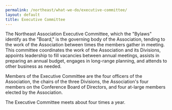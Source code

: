 ```yaml
---
permalink: /northeast/what-we-do/executive-committee/
layout: default
title: Executive Committee
---
```


The Northeast Association Executive Committee, which the "Bylaws" identify as the "Board," is the governing body of the Association, tending to the work of the Association between times the members gather in meeting. This committee coordinates the work of the Association and its Divisions, appoints leadership to fill vacancies between annual meetings, assists in preparing an annual budget, engages in long-range planning, and attends to other business as needed.

Members of the Executive Committee are the four officers of the Association, the chairs of the three Divisions, the Association's four members on the Conference Board of Directors, and four at-large members elected by the Association.

The Executive Committee meets about four times a year.
